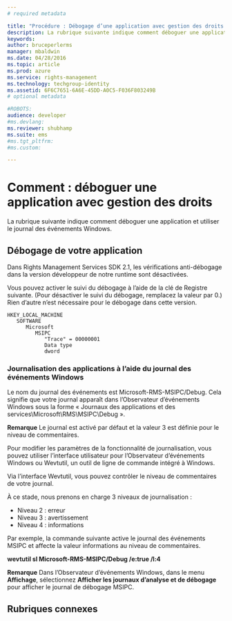 ```yaml
---
# required metadata

title: "Procédure : Débogage d’une application avec gestion des droits | Azure RMS"
description: La rubrique suivante indique comment déboguer une application et utiliser le journal des événements Windows.
keywords:
author: bruceperlerms
manager: mbaldwin
ms.date: 04/28/2016
ms.topic: article
ms.prod: azure
ms.service: rights-management
ms.technology: techgroup-identity
ms.assetid: 6F6C7651-6A6E-45DD-A0C5-F036F803249B
# optional metadata

#ROBOTS:
audience: developer
#ms.devlang:
ms.reviewer: shubhamp
ms.suite: ems
#ms.tgt_pltfrm:
#ms.custom:

---
```


# Comment : déboguer une application avec gestion des droits

La rubrique suivante indique comment déboguer une application et utiliser le journal des événements Windows.

## Débogage de votre application

Dans Rights Management Services SDK 2.1, les vérifications anti-débogage dans la version développeur de notre runtime sont désactivées.

Vous pouvez activer le suivi du débogage à l’aide de la clé de Registre suivante. (Pour désactiver le suivi du débogage, remplacez la valeur par 0.) Rien d’autre n’est nécessaire pour le débogage dans cette version.


```
HKEY_LOCAL_MACHINE
   SOFTWARE
      Microsoft
         MSIPC
            "Trace" = 00000001
            Data type
            dword
```

### Journalisation des applications à l’aide du journal des événements Windows

Le nom du journal des événements est Microsoft-RMS-MSIPC/Debug. Cela signifie que votre journal apparaît dans l’Observateur d’événements Windows sous la forme « Journaux des applications et des services\\Microsoft\\RMS\\MSIPC\\Debug ».

**Remarque** Le journal est activé par défaut et la valeur 3 est définie pour le niveau de commentaires.

 

Pour modifier les paramètres de la fonctionnalité de journalisation, vous pouvez utiliser l’interface utilisateur pour l’Observateur d’événements Windows ou Wevtutil, un outil de ligne de commande intégré à Windows.

Via l’interface Wevtutil, vous pouvez contrôler le niveau de commentaires de votre journal.

À ce stade, nous prenons en charge 3 niveaux de journalisation :

-   Niveau 2 : erreur
-   Niveau 3 : avertissement
-   Niveau 4 : informations

Par exemple, la commande suivante active le journal des événements MSIPC et affecte la valeur informations au niveau de commentaires.

**wevtutil sl Microsoft-RMS-MSIPC/Debug /e:true /l:4**

**Remarque** Dans l’Observateur d’événements Windows, dans le menu **Affichage**, sélectionnez **Afficher les journaux d’analyse et de débogage** pour afficher le journal de débogage MSIPC.

 

## Rubriques connexes

 

 


<!--HONumber=Jun16_HO2-->


